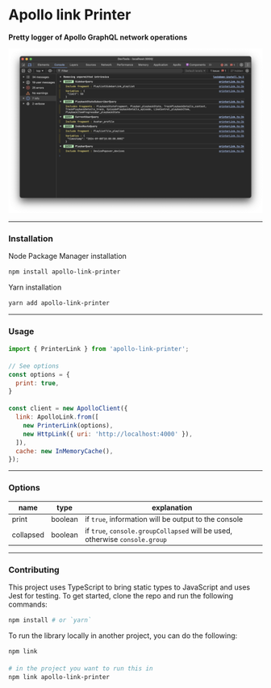 # Apollo link Printer         

**Pretty logger of Apollo GraphQL network operations**

![Preview](https://raw.githubusercontent.com/egorlem/apollo-link-printer/main/doc/preview.d.png)

---

### Installation
Node Package Manager installation
```bash
npm install apollo-link-printer
```
Yarn installation
```bash
yarn add apollo-link-printer
```
---

### Usage 

```js
import { PrinterLink } from 'apollo-link-printer';

// See options
const options = {
  print: true,
}

const client = new ApolloClient({
  link: ApolloLink.from([
    new PrinterLink(options),
    new HttpLink({ uri: 'http://localhost:4000' }),
  ]),
  cache: new InMemoryCache(),
});
```
---
### Options

| name | type | explanation |
| --- | --- | --- |
| print | boolean | if ```true```, information will be output to the console |
| collapsed | boolean | if ```true```, ```console.groupCollapsed``` will be used, otherwise ```console.group``` |

---

### Contributing

This project uses TypeScript to bring static types to JavaScript and uses Jest for testing. To get started, clone the repo and run the following commands:

```bash
npm install # or `yarn`
```
To run the library locally in another project, you can do the following:

```bash
npm link

# in the project you want to run this in
npm link apollo-link-printer
```
